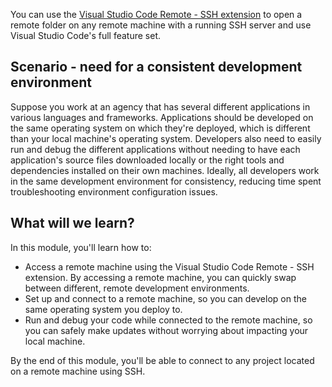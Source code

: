 You can use the [Visual Studio Code Remote - SSH extension](https://marketplace.visualstudio.com/items?itemName=ms-vscode-remote.remote-ssh) to open a remote folder on any remote machine with a running SSH server and use Visual Studio Code's full feature set.

## Scenario - need for a consistent development environment

Suppose you work at an agency that has several different applications in various languages and frameworks. Applications should be developed on the same operating system on which they're deployed, which is different than your local machine's operating system. Developers also need to easily run and debug the different applications without needing to have each application's source files downloaded locally or the right tools and dependencies installed on their own machines. Ideally, all developers work in the same development environment for consistency, reducing time spent troubleshooting environment configuration issues.

## What will we learn?

In this module, you'll learn how to:

- Access a remote machine using the Visual Studio Code Remote - SSH extension. By accessing a remote machine, you can quickly swap between different, remote development environments.
- Set up and connect to a remote machine, so you can develop on the same operating system you deploy to.
- Run and debug your code while connected to the remote machine, so you can safely make updates without worrying about impacting your local machine.

By the end of this module, you'll be able to connect to any project located on a remote machine using SSH.
